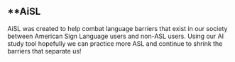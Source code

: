 ## **AiSL
AiSL was created to help combat language barriers that exist in our society between American Sign Language users and non-ASL users. Using our AI study tool hopefully we can practice more ASL and continue to shrink the barriers that separate us!
